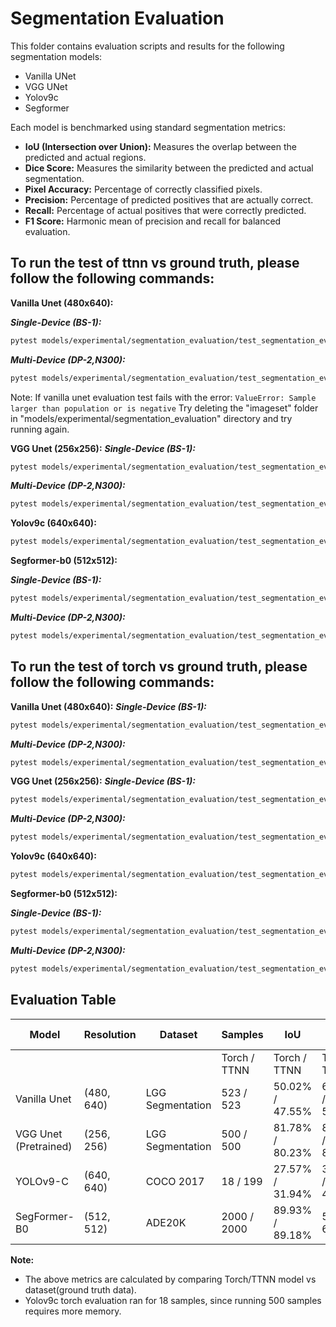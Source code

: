 # Segmentation Evaluation
This folder contains evaluation scripts and results for the following segmentation models:
- Vanilla UNet
- VGG UNet
- Yolov9c
- Segformer

Each model is benchmarked using standard segmentation metrics:
- **IoU (Intersection over Union):** Measures the overlap between the predicted and actual regions.
- **Dice Score:** Measures the similarity between the predicted and actual segmentation.
- **Pixel Accuracy:** Percentage of correctly classified pixels.
- **Precision:** Percentage of predicted positives that are actually correct.
- **Recall:** Percentage of actual positives that were correctly predicted.
- **F1 Score:** Harmonic mean of precision and recall for balanced evaluation.

## To run the test of ttnn vs ground truth, please follow the following commands:

**Vanilla Unet (480x640):**

**_Single-Device (BS-1):_**<br>

```sh
pytest models/experimental/segmentation_evaluation/test_segmentation_eval.py::test_vanilla_unet[res0-device_params0-1-tt_model]
```
**_Multi-Device (DP-2,N300):_**<br>

```sh
pytest models/experimental/segmentation_evaluation/test_segmentation_eval.py::test_vanilla_unet_dp[wormhole_b0-res0-device_params0-1-tt_model]
```
Note: If vanilla unet evaluation test fails with the error: `ValueError: Sample larger than population or is negative`
Try deleting the "imageset" folder in "models/experimental/segmentation_evaluation" directory and try running again.

**VGG Unet (256x256):**
**_Single-Device (BS-1):_**<br>
```sh
pytest models/experimental/segmentation_evaluation/test_segmentation_eval.py::test_vgg_unet[device_params0-res0-1-pretrained_weight_true-tt_model]
```

**_Multi-Device (DP-2,N300):_**<br>
```sh
pytest models/experimental/segmentation_evaluation/test_segmentation_eval.py::test_vgg_unet_dp[wormhole_b0-device_params0-res0-1-pretrained_weight_true-tt_model]
```

**Yolov9c (640x640):**
```sh
pytest models/experimental/segmentation_evaluation/test_segmentation_eval.py::test_yolov9c[res0-segment-tt_model-True-device_params0]
```

**Segformer-b0 (512x512):**

**_Single-Device (BS-1):_**<br>
```sh
pytest models/experimental/segmentation_evaluation/test_segmentation_eval.py::test_segformer_eval[res0-1-tt_model-device_params0]
```

**_Multi-Device (DP-2,N300):_**<br>
```sh
pytest models/experimental/segmentation_evaluation/test_segmentation_eval.py::test_segformer_eval_dp[wormhole_b0-res0-1-tt_model-device_params0]
```

## To run the test of torch vs ground truth, please follow the following commands:

**Vanilla Unet (480x640):**
**_Single-Device (BS-1):_**<br>

```sh
pytest models/experimental/segmentation_evaluation/test_segmentation_eval.py::test_vanilla_unet[res0-device_params0-1-torch_model]
```

**_Multi-Device (DP-2,N300):_**<br>
```sh
pytest models/experimental/segmentation_evaluation/test_segmentation_eval.py::test_vanilla_unet_dp[wormhole_b0-res0-device_params0-1-torch_model]
```

**VGG Unet (256x256):**
**_Single-Device (BS-1):_**<br>
```sh
pytest models/experimental/segmentation_evaluation/test_segmentation_eval.py::test_vgg_unet[device_params0-res0-1-pretrained_weight_true-torch_model]
```

**_Multi-Device (DP-2,N300):_**<br>
```sh
pytest models/experimental/segmentation_evaluation/test_segmentation_eval.py::test_vgg_unet_dp[wormhole_b0-device_params0-res0-1-pretrained_weight_true-torch_model]
```

**Yolov9c (640x640):**
```sh
pytest models/experimental/segmentation_evaluation/test_segmentation_eval.py::test_yolov9c[res0-segment-torch_model-True-device_params0]
```

**Segformer-b0 (512x512):**

**_Single-Device (BS-1):_**<br>
```sh
pytest models/experimental/segmentation_evaluation/test_segmentation_eval.py::test_segformer_eval[res0-1-torch_model-device_params0]
```

**_Multi-Device (DP-2,N300):_**<br>
```sh
pytest models/experimental/segmentation_evaluation/test_segmentation_eval.py::test_segformer_eval_dp[wormhole_b0-res0-1-torch_model-device_params0]
```

## Evaluation Table
| Model                 | Resolution | Dataset          | Samples      | IoU             | Dice Score      | Pixel Accuracy  | Precision       | Recall          | F1 Score        |
| --------------------- | ---------- | ---------------- | ------------ | --------------- | --------------- | --------------- | --------------- | --------------- | --------------- |
|                       |            |                  | Torch / TTNN | Torch / TTNN    | Torch / TTNN    | Torch / TTNN    | Torch / TTNN    | Torch / TTNN    | Torch / TTNN    |
| Vanilla Unet          | (480, 640) | LGG Segmentation | 523 / 523    | 50.02% / 47.55% | 61.47% / 58.43% | 99.41% / 99.39% | 81.92% / 77.63% | 53.36% / 50.92% | 61.47% / 58.43% |
| VGG Unet (Pretrained) | (256, 256) | LGG Segmentation | 500 / 500    | 81.78% / 80.23% | 89.38% / 88.25% | 99.53% / 99.48% | 84.43% / 82.24% | 96.37% / 96.90% | 89.38% / 88.25% |
| YOLOv9-C              | (640, 640) | COCO 2017        | 18 / 199     | 27.57% / 31.94% | 37.71% / 42.97% | 73.83% / 72.91% | 35.40% / 38.69% | 42.25% / 52.48% | 37.71% / 42.97% |
| SegFormer-B0          | (512, 512) | ADE20K           | 2000 / 2000    | 89.93% / 89.18% | 5.95% / 6.02%   | 70.33% / 69.87% | 27.97% / 27.84% | 28.20% / 28.20% | 27.89% / 27.83% |

**Note:**
- The above metrics are calculated by comparing Torch/TTNN model vs dataset(ground truth data).
- Yolov9c torch evaluation ran for 18 samples, since running 500 samples requires more memory.
